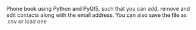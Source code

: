 Phone book using Python and PyQt5, such that you can add, remove and edit contacts along with the email address. You can also save the file as .csv or load one
